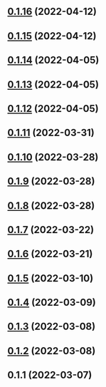 ## [0.1.16](https://github.com/openziti/ziti-browzer-edge-client/compare/v0.1.15...v0.1.16) (2022-04-12)



## [0.1.15](https://github.com/openziti/ziti-browzer-edge-client/compare/v0.1.14...v0.1.15) (2022-04-12)



## [0.1.14](https://github.com/openziti/ziti-browzer-edge-client/compare/v0.1.13...v0.1.14) (2022-04-05)



## [0.1.13](https://github.com/openziti/ziti-browzer-edge-client/compare/v0.1.12...v0.1.13) (2022-04-05)



## [0.1.12](https://github.com/openziti/ziti-browzer-edge-client/compare/v0.1.11...v0.1.12) (2022-04-05)



## [0.1.11](https://github.com/openziti/ziti-browzer-edge-client/compare/v0.1.10...v0.1.11) (2022-03-31)



## [0.1.10](https://github.com/openziti/ziti-browzer-edge-client/compare/v0.1.9...v0.1.10) (2022-03-28)



## [0.1.9](https://github.com/openziti/ziti-browzer-edge-client/compare/v0.1.8...v0.1.9) (2022-03-28)



## [0.1.8](https://github.com/openziti/ziti-browzer-edge-client/compare/v0.1.7...v0.1.8) (2022-03-28)



## [0.1.7](https://github.com/openziti/ziti-browzer-edge-client/compare/v0.1.6...v0.1.7) (2022-03-22)



## [0.1.6](https://github.com/openziti/ziti-browzer-edge-client/compare/v0.1.5...v0.1.6) (2022-03-21)



## [0.1.5](https://github.com/openziti/ziti-browzer-edge-client/compare/v0.1.4...v0.1.5) (2022-03-10)



## [0.1.4](https://github.com/openziti/ziti-browzer-edge-client/compare/v0.1.3...v0.1.4) (2022-03-09)



## [0.1.3](https://github.com/openziti/ziti-browzer-edge-client/compare/v0.1.2...v0.1.3) (2022-03-08)



## [0.1.2](https://github.com/openziti/ziti-browzer-edge-client/compare/v0.1.1...v0.1.2) (2022-03-08)



## 0.1.1 (2022-03-07)



